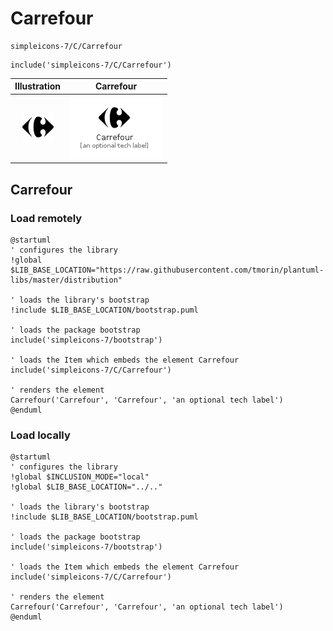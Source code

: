 # Carrefour


```text
simpleicons-7/C/Carrefour
```

```text
include('simpleicons-7/C/Carrefour')
```



| Illustration | Carrefour |
| :---: | :---: |
| ![illustration for Illustration](../../simpleicons-7/C/Carrefour.png) | ![illustration for Carrefour](../../simpleicons-7/C/Carrefour.Local.png) |




## Carrefour

### Load remotely
```plantuml
@startuml
' configures the library
!global $LIB_BASE_LOCATION="https://raw.githubusercontent.com/tmorin/plantuml-libs/master/distribution"

' loads the library's bootstrap
!include $LIB_BASE_LOCATION/bootstrap.puml

' loads the package bootstrap
include('simpleicons-7/bootstrap')

' loads the Item which embeds the element Carrefour
include('simpleicons-7/C/Carrefour')

' renders the element
Carrefour('Carrefour', 'Carrefour', 'an optional tech label')
@enduml
```

### Load locally
```plantuml
@startuml
' configures the library
!global $INCLUSION_MODE="local"
!global $LIB_BASE_LOCATION="../.."

' loads the library's bootstrap
!include $LIB_BASE_LOCATION/bootstrap.puml

' loads the package bootstrap
include('simpleicons-7/bootstrap')

' loads the Item which embeds the element Carrefour
include('simpleicons-7/C/Carrefour')

' renders the element
Carrefour('Carrefour', 'Carrefour', 'an optional tech label')
@enduml
```

